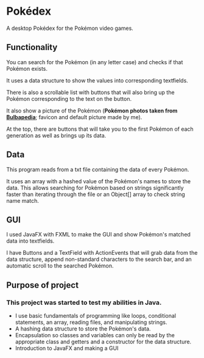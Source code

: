 # Pokédex

A desktop Pokédex for the Pokémon video games.

## Functionality

You can search for the Pokémon (in any letter case) and checks if that Pokémon exists.

It uses a data structure to show the values into corresponding textfields.

There is also a scrollable list with buttons that will also bring up the Pokémon corresponding to the text on the button.

It also show a picture of the Pokémon (**Pokémon photos taken from [Bulbapedia](https://bulbapedia.bulbagarden.net/)**; favicon and default picture made by me).

At the top, there are buttons that will take you to the first Pokémon of each generation as well as brings up its data.

## Data

This program reads from a txt file containing the data of every Pokémon. 

It uses an array with a hashed value of the Pokémon's names to store the data. This allows searching for Pokémon based on strings significantly faster than iterating through the file or an Object[] array to check string name match.

## GUI

I used JavaFX with FXML to make the GUI and show Pokémon's matched data into textfields.

I have Buttons and a TextField with ActionEvents that will grab data from the data structure, append non-standard characters to the search bar, and an automatic scroll to the searched Pokémon.

## Purpose of project

### This project was started to test my abilities in Java.

* I use basic fundamentals of programming like loops, conditional statements, an array, reading files, and manipulating strings.
* A hashing data structure to store the Pokémon's data.
* Encapsulation so classes and variables can only be read by the appropriate class and getters and a constructor for the data structure.
* Introduction to JavaFX and making a GUI
